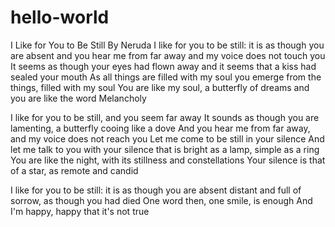 # hello-world
I Like for You to Be Still
By Neruda
I like for you to be still: it is as though you are absent
and you hear me from far away and my voice does not touch you
It seems as though your eyes had flown away
and it seems that a kiss had sealed your mouth
As all things are filled with my soul
you emerge from the things, filled with my soul
You are like my soul, a butterfly of dreams
and you are like the word Melancholy


I like for you to be still, and you seem far away
It sounds as though you are lamenting, a butterfly cooing like a dove
And you hear me from far away, and my voice does not reach you
Let me come to be still in your silence
And let me talk to you with your silence
that is bright as a lamp, simple as a ring
You are like the night, with its stillness and constellations
Your silence is that of a star, as remote and candid


I like for you to be still: it is as though you are absent
distant and full of sorrow, as though you had died
One word then, one smile, is enough
And I'm happy, happy that it's not true
